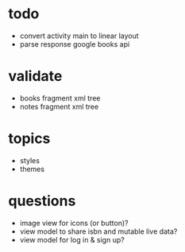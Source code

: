 # todo

- convert activity main to linear layout
- parse response google books api

# validate

- books fragment xml tree
- notes fragment xml tree

# topics

- styles
- themes

# questions

- image view for icons (or button)?
- view model to share isbn and mutable live data?
- view model for log in & sign up?